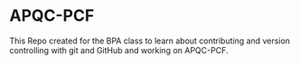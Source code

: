 # APQC-PCF
This Repo created for the BPA class to learn about contributing and version controlling with git and GitHub and working on APQC-PCF.

